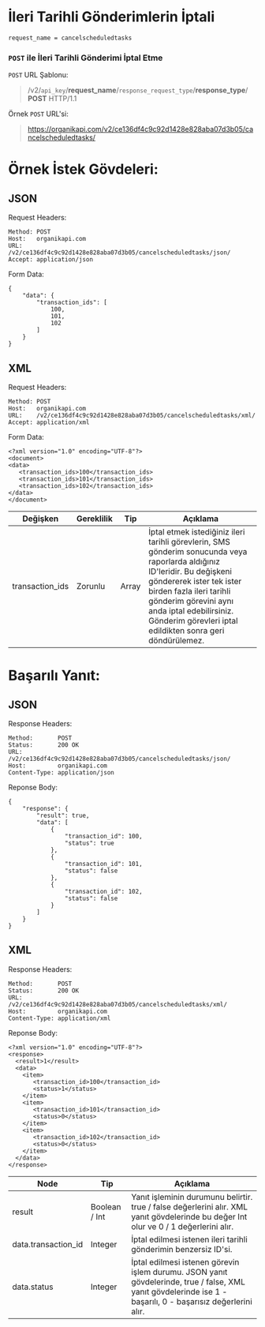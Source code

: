 # İleri Tarihli Gönderimlerin İptali

```
request_name = cancelscheduledtasks
```

### `POST` ile İleri Tarihli Gönderimi İptal Etme

`POST` URL Şablonu:
> /v2/`api_key`/**request_name**/`response_request_type`/**response_type**/
**POST** HTTP/1.1

Örnek `POST` URL'si:
> https://organikapi.com/v2/ce136df4c9c92d1428e828aba07d3b05/cancelscheduledtasks/

# Örnek İstek Gövdeleri:
## JSON
Request Headers:
```
Method: POST
Host:   organikapi.com
URL:    /v2/ce136df4c9c92d1428e828aba07d3b05/cancelscheduledtasks/json/
Accept: application/json
```
Form Data:
```
{
    "data": {
        "transaction_ids": [
            100,
            101,
            102
        ]
    }
}
```

## XML

Request Headers:
```
Method: POST
Host:   organikapi.com
URL:    /v2/ce136df4c9c92d1428e828aba07d3b05/cancelscheduledtasks/xml/
Accept: application/xml
```
Form Data:
```
<?xml version="1.0" encoding="UTF-8"?>
<document>
<data>
   <transaction_ids>100</transaction_ids>
   <transaction_ids>101</transaction_ids>
   <transaction_ids>102</transaction_ids>
</data>
</document>
```


|Değişken|Gereklilik|Tip|Açıklama|
|-|-|-|-|
|transaction_ids|Zorunlu|Array|İptal etmek istediğiniz ileri tarihli görevlerin, SMS gönderim sonucunda veya raporlarda aldığınız ID'leridir. Bu değişkeni göndererek ister tek ister birden fazla ileri tarihli gönderim görevini aynı anda iptal edebilirsiniz. Gönderim görevleri iptal edildikten sonra geri döndürülemez.|

# Başarılı Yanıt:
## JSON
Response Headers:
```
Method:       POST
Status:       200 OK
URL:          /v2/ce136df4c9c92d1428e828aba07d3b05/cancelscheduledtasks/json/
Host:         organikapi.com
Content-Type: application/json
```
Reponse Body:
```
{
    "response": {
        "result": true,
        "data": [
            {
                "transaction_id": 100,
                "status": true
            },
            {
                "transaction_id": 101,
                "status": false
            },
            {
                "transaction_id": 102,
                "status": false
            }             
        ]
    }
}
```

## XML

Response Headers:
```
Method:       POST
Status:       200 OK
URL:          /v2/ce136df4c9c92d1428e828aba07d3b05/cancelscheduledtasks/xml/
Host:         organikapi.com
Content-Type: application/xml
```
Reponse Body:
```
<?xml version="1.0" encoding="UTF-8"?>
<response>
  <result>1</result>
  <data>
	<item>
	   <transaction_id>100</transaction_id>
	   <status>1</status>          
	</item>
	<item>
	   <transaction_id>101</transaction_id>
	   <status>0</status>           
	</item>
	<item>
	   <transaction_id>102</transaction_id>
	   <status>0</status>           
	</item> 	               
  </data>
</response>
```
|Node|Tip|Açıklama|
|-|-|-|
|result|Boolean / Int|Yanıt işleminin durumunu belirtir. true / false değerlerini alır. XML yanıt gövdelerinde bu değer Int olur ve 0 / 1 değerlerini alır.|
|data.transaction_id|Integer|İptal edilmesi istenen ileri tarihli gönderimin benzersiz ID'si.|
|data.status|Integer|İptal edilmesi istenen görevin işlem durumu. JSON yanıt gövdelerinde, true / false, XML yanıt gövdelerinde ise 1 - başarılı, 0 - başarısız değerlerini alır.|

